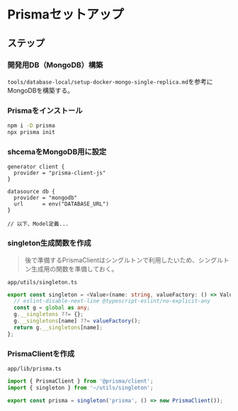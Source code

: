 # Prismaセットアップ

## ステップ

### 開発用DB（MongoDB）構築

`tools/database-local/setup-docker-mongo-single-replica.md`を参考にMongoDBを構築する。  

### Prismaをインストール

```sh
npm i -D prisma
npx prisma init
```

### shcemaをMongoDB用に設定

```prisma
generator client {
  provider = "prisma-client-js"
}

datasource db {
  provider = "mongodb"
  url      = env("DATABASE_URL")
}

// 以下、Model定義...
```

### singleton生成関数を作成

> 後で準備するPrismaClientはシングルトンで利用したいため、シングルトン生成用の関数を準備しておく。

`app/utils/singleton.ts`

```ts
export const singleton = <Value>(name: string, valueFactory: () => Value): Value => {
  // eslint-disable-next-line @typescript-eslint/no-explicit-any
  const g = global as any;
  g.__singletons ??= {};
  g.__singletons[name] ??= valueFactory();
  return g.__singletons[name];
};
```

### PrismaClientを作成

`app/lib/prisma.ts`

```ts
import { PrismaClient } from '@prisma/client';
import { singleton } from '~/utils/singleton';

export const prisma = singleton('prisma', () => new PrismaClient());
```

